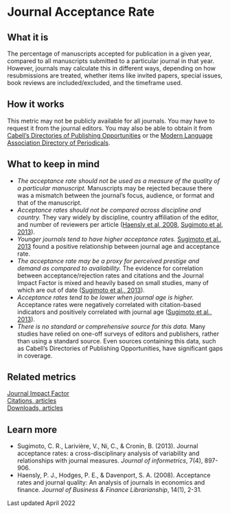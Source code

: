 # Journal Acceptance Rate

## What it is
The percentage of manuscripts accepted for publication in a given year, compared to all manuscripts submitted to a particular journal in that year. However, journals may calculate this in different ways, depending on how resubmissions are treated, whether items like invited papers, special issues, book reviews are included/excluded, and the timeframe used.


## How it works
This metric may not be publicly available for all journals. You may have to request it from the journal editors. You may also be able to obtain it from [Cabell’s Directories of Publishing Opportunities](http://www.cabells.com/) or the [Modern Language Association Directory of Periodicals](https://www.mla.org/Publications/MLA-International-Bibliography/About-the-MLA-International-Bibliography/MLA-Directory-of-Periodicals).


## What to keep in mind
 - *The acceptance rate should not be used as a measure of the quality of a particular manuscript.* Manuscripts may be rejected because there was a mismatch between the journal’s focus, audience, or format and that of the manuscript. 
 - *Acceptance rates should not be compared across discipline and country.* They vary widely by discipline, country affiliation of the editor, and number of reviewers per article ([Haensly et al, 2008](http://www.tandfonline.com/doi/abs/10.1080/08963560802176330), [Sugimoto et al, 2013](http://www.sciencedirect.com/science/article/pii/S1751157713000710)). 
 - *Younger journals tend to have higher acceptance rates.* [Sugimoto et al., 2013](http://www.sciencedirect.com/science/article/pii/S1751157713000710) found a positive relationship between journal age and acceptance rate.
 - *The acceptance rate may be a proxy for perceived prestige and demand as compared to availability.* The evidence for correlation between acceptance/rejection rates and citations and the Journal Impact Factor is mixed and heavily based on small studies, many of which are out of date ([Sugimoto et al., 2013](http://www.sciencedirect.com/science/article/pii/S1751157713000710)). 
 - *Acceptance rates tend to be lower when journal age is higher.* Acceptance rates were negatively correlated with citation-based indicators and positively correlated with journal age ([Sugimoto et al., 2013](http://www.sciencedirect.com/science/article/pii/S1751157713000710)). 
 - *There is no standard or comprehensive source for this data.* Many studies have relied on one-off surveys of editors and publishers, rather than using a standard source. Even sources containing this data, such as Cabell’s Directories of Publishing Opportunities, have significant gaps in coverage.


## Related metrics
[Journal Impact Factor]() <br>
[Citations, articles]() <br>
[Downloads, articles]() <br>


## Learn more
 - Sugimoto, C. R., Larivière, V., Ni, C., & Cronin, B. (2013). Journal acceptance rates: a cross-disciplinary analysis of variability and relationships with journal measures. *Journal of informetrics*, 7(4), 897-906.
 - Haensly, P. J., Hodges, P. E., & Davenport, S. A. (2008). Acceptance rates and journal quality: An analysis of journals in economics and finance. *Journal of Business & Finance Librarianship*, 14(1), 2-31.


Last updated April 2022

